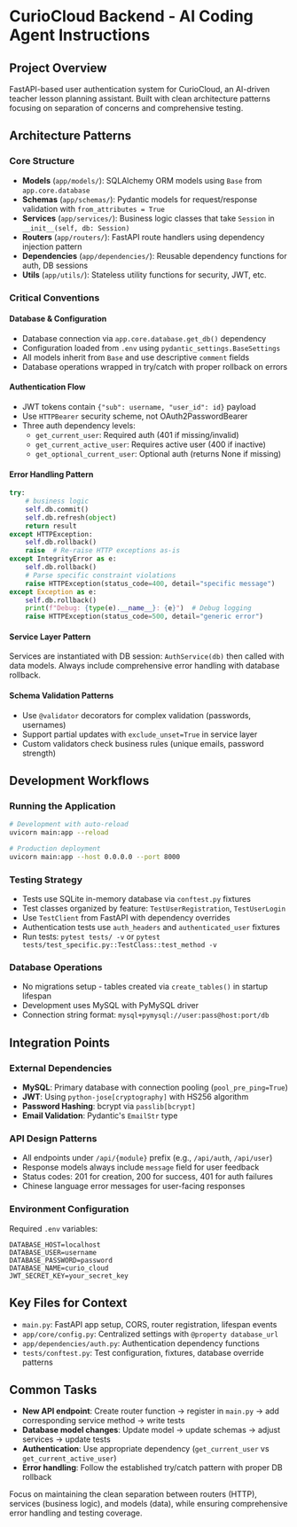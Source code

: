 # CurioCloud Backend - AI Coding Agent Instructions

## Project Overview
FastAPI-based user authentication system for CurioCloud, an AI-driven teacher lesson planning assistant. Built with clean architecture patterns focusing on separation of concerns and comprehensive testing.

## Architecture Patterns

### Core Structure
- **Models** (`app/models/`): SQLAlchemy ORM models using `Base` from `app.core.database`
- **Schemas** (`app/schemas/`): Pydantic models for request/response validation with `from_attributes = True`
- **Services** (`app/services/`): Business logic classes that take `Session` in `__init__(self, db: Session)`
- **Routers** (`app/routers/`): FastAPI route handlers using dependency injection pattern
- **Dependencies** (`app/dependencies/`): Reusable dependency functions for auth, DB sessions
- **Utils** (`app/utils/`): Stateless utility functions for security, JWT, etc.

### Critical Conventions

#### Database & Configuration
- Database connection via `app.core.database.get_db()` dependency
- Configuration loaded from `.env` using `pydantic_settings.BaseSettings`
- All models inherit from `Base` and use descriptive `comment` fields
- Database operations wrapped in try/catch with proper rollback on errors

#### Authentication Flow
- JWT tokens contain `{"sub": username, "user_id": id}` payload
- Use `HTTPBearer` security scheme, not OAuth2PasswordBearer
- Three auth dependency levels:
  - `get_current_user`: Required auth (401 if missing/invalid)
  - `get_current_active_user`: Requires active user (400 if inactive)
  - `get_optional_current_user`: Optional auth (returns None if missing)

#### Error Handling Pattern
```python
try:
    # business logic
    self.db.commit()
    self.db.refresh(object)
    return result
except HTTPException:
    self.db.rollback()
    raise  # Re-raise HTTP exceptions as-is
except IntegrityError as e:
    self.db.rollback()
    # Parse specific constraint violations
    raise HTTPException(status_code=400, detail="specific message")
except Exception as e:
    self.db.rollback()
    print(f"Debug: {type(e).__name__}: {e}")  # Debug logging
    raise HTTPException(status_code=500, detail="generic error")
```

#### Service Layer Pattern
Services are instantiated with DB session: `AuthService(db)` then called with data models. Always include comprehensive error handling with database rollback.

#### Schema Validation Patterns
- Use `@validator` decorators for complex validation (passwords, usernames)
- Support partial updates with `exclude_unset=True` in service layer
- Custom validators check business rules (unique emails, password strength)

## Development Workflows

### Running the Application
```bash
# Development with auto-reload
uvicorn main:app --reload

# Production deployment  
uvicorn main:app --host 0.0.0.0 --port 8000
```

### Testing Strategy
- Tests use SQLite in-memory database via `conftest.py` fixtures
- Test classes organized by feature: `TestUserRegistration`, `TestUserLogin`
- Use `TestClient` from FastAPI with dependency overrides
- Authentication tests use `auth_headers` and `authenticated_user` fixtures
- Run tests: `pytest tests/ -v` or `pytest tests/test_specific.py::TestClass::test_method -v`

### Database Operations
- No migrations setup - tables created via `create_tables()` in startup lifespan
- Development uses MySQL with PyMySQL driver
- Connection string format: `mysql+pymysql://user:pass@host:port/db`

## Integration Points

### External Dependencies
- **MySQL**: Primary database with connection pooling (`pool_pre_ping=True`)
- **JWT**: Using `python-jose[cryptography]` with HS256 algorithm
- **Password Hashing**: bcrypt via `passlib[bcrypt]`
- **Email Validation**: Pydantic's `EmailStr` type

### API Design Patterns
- All endpoints under `/api/{module}` prefix (e.g., `/api/auth`, `/api/user`)
- Response models always include `message` field for user feedback
- Status codes: 201 for creation, 200 for success, 401 for auth failures
- Chinese language error messages for user-facing responses

### Environment Configuration
Required `.env` variables:
```
DATABASE_HOST=localhost
DATABASE_USER=username  
DATABASE_PASSWORD=password
DATABASE_NAME=curio_cloud
JWT_SECRET_KEY=your_secret_key
```

## Key Files for Context
- `main.py`: FastAPI app setup, CORS, router registration, lifespan events
- `app/core/config.py`: Centralized settings with `@property database_url`
- `app/dependencies/auth.py`: Authentication dependency functions
- `tests/conftest.py`: Test configuration, fixtures, database override patterns

## Common Tasks
- **New API endpoint**: Create router function → register in `main.py` → add corresponding service method → write tests
- **Database model changes**: Update model → update schemas → adjust services → update tests
- **Authentication**: Use appropriate dependency (`get_current_user` vs `get_current_active_user`)
- **Error handling**: Follow the established try/catch pattern with proper DB rollback

Focus on maintaining the clean separation between routers (HTTP), services (business logic), and models (data), while ensuring comprehensive error handling and testing coverage.